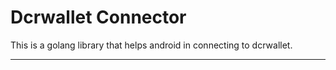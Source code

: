 Dcrwallet Connector
===================
This is a golang library that helps android in connecting to dcrwallet.

----------
